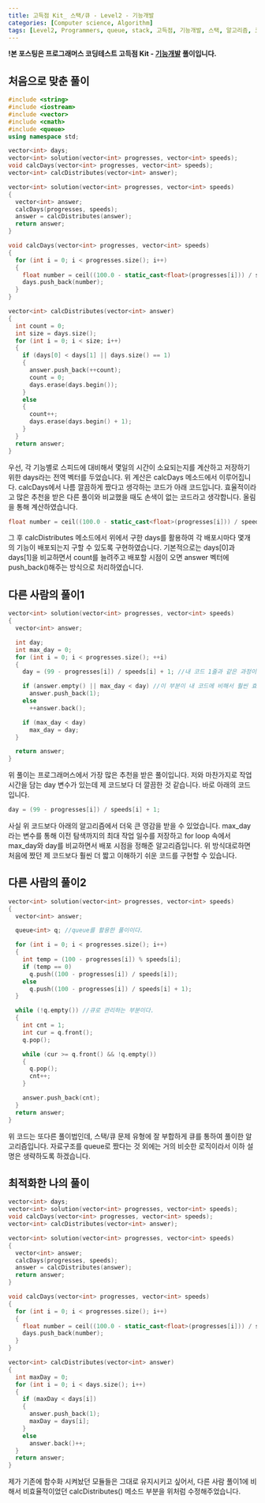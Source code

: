 ```yaml
---
title: 고득점 Kit_ 스택/큐 - Level2 - 기능개발
categories: [Computer science, Algorithm]
tags: [Level2, Programmers, queue, stack, 고득점, 기능개발, 스택, 알고리즘, 코딩 테스트, 큐, 프로그래머스]
---
```


**!본 포스팅은 프로그래머스 코딩테스트 고득점 Kit - [기능개발](https://programmers.co.kr/learn/courses/30/lessons/42586) 풀이입니다.**

## 처음으로 맞춘 풀이
``` cpp
#include <string>
#include <iostream>
#include <vector>
#include <cmath>
#include <queue>
using namespace std;

vector<int> days;
vector<int> solution(vector<int> progresses, vector<int> speeds);
void calcDays(vector<int> progresses, vector<int> speeds);
vector<int> calcDistributes(vector<int> answer);

vector<int> solution(vector<int> progresses, vector<int> speeds)
{
  vector<int> answer;
  calcDays(progresses, speeds);
  answer = calcDistributes(answer);
  return answer;
}

void calcDays(vector<int> progresses, vector<int> speeds)
{
  for (int i = 0; i < progresses.size(); i++)
  {
    float number = ceil((100.0 - static_cast<float>(progresses[i])) / speeds[i]);
    days.push_back(number);
  }
}

vector<int> calcDistributes(vector<int> answer)
{
  int count = 0;
  int size = days.size();
  for (int i = 0; i < size; i++)
  {
    if (days[0] < days[1] || days.size() == 1)
    {
      answer.push_back(++count);
      count = 0;
      days.erase(days.begin());
    }
    else
    {
      count++;
      days.erase(days.begin() + 1);
    }
  }
  return answer;
}
```
우선, 각 기능별로 스피드에 대비해서 몇일의 시간이 소요되는지를 계산하고 저장하기 위한 days라는 전역 벡터를 두었습니다. 위 계산은 calcDays 메소드에서 이루어집니다. calcDays에서 나름 깔끔하게 짰다고 생각하는 코드가 아래 코드입니다. 효율적이라고 많은 추천을 받은 다른 풀이와 비교했을 때도 손색이 없는 코드라고 생각합니다. 올림을 통해 계산하였습니다.

``` cpp
float number = ceil((100.0 - static_cast<float>(progresses[i])) / speeds[i]);
```

그 후 calcDistributes 메소드에서 위에서 구한 days를 활용하여 각 배포시마다 몇개의 기능이 배포되는지 구할 수 있도록 구현하였습니다. 기본적으로는 days[0]과 days[1]을 비교하면서 count를 늘려주고 배포할 시점이 오면 answer 벡터에 push_back()해주는 방식으로 처리하였습니다.

## 다른 사람의 풀이1
``` cpp
vector<int> solution(vector<int> progresses, vector<int> speeds)
{
  vector<int> answer;

  int day;
  int max_day = 0;
  for (int i = 0; i < progresses.size(); ++i)
  {
    day = (99 - progresses[i]) / speeds[i] + 1; //내 코드 1줄과 같은 과정이지만 이개 더 깔끔하다. 99가 핵심이다.

    if (answer.empty() || max_day < day) //이 부분이 내 코드에 비해서 훨씬 효율적이다. 큰 영감을 얻을 수 있었다.
      answer.push_back(1);
    else
      ++answer.back();

    if (max_day < day)
      max_day = day;
  }

  return answer;
}
```
위 풀이는 프로그래머스에서 가장 많은 추천을 받은 풀이입니다. 저와 마찬가지로 작업 시간을 담는 day 변수가 있는데 제 코드보다 더 깔끔한 것 같습니다. 바로 아래의 코드입니다.

``` cpp
day = (99 - progresses[i]) / speeds[i] + 1;
```

사실 위 코드보다 아래의 알고리즘에서 더욱 큰 영감을 받을 수 있었습니다. max_day라는 변수를 통해 이전 탐색까지의 최대 작업 일수를 저장하고 for loop 속에서 max_day와 day를 비교하면서 배포 시점을 정해준 알고리즘입니다. 위 방식대로하면 처음에 짰던 제 코드보다 훨씬 더 짧고 이해하기 쉬운 코드를 구현할 수 있습니다.

## 다른 사람의 풀이2
``` cpp
vector<int> solution(vector<int> progresses, vector<int> speeds)
{
  vector<int> answer;

  queue<int> q; //queue를 활용한 풀이이다.

  for (int i = 0; i < progresses.size(); i++) 
  {
    int temp = (100 - progresses[i]) % speeds[i];
    if (temp == 0)
      q.push((100 - progresses[i]) / speeds[i]);
    else
      q.push((100 - progresses[i]) / speeds[i] + 1);
  }

  while (!q.empty()) //큐로 관리하는 부분이다.
  {
    int cnt = 1;
    int cur = q.front();
    q.pop();

    while (cur >= q.front() && !q.empty())
    {
      q.pop();
      cnt++;
    }

    answer.push_back(cnt);
  }
  return answer;
}
```

위 코드는 또다른 풀이법인데, 스택/큐 문제 유형에 잘 부합하게 큐를 통하여 풀이한 알고리즘입니다. 자료구조를 queue로 짰다는 것 외에는 거의 비슷한 로직이라서 이하 설명은 생략하도록 하겠습니다.

## 최적화한 나의 풀이
``` cpp
vector<int> days;
vector<int> solution(vector<int> progresses, vector<int> speeds);
void calcDays(vector<int> progresses, vector<int> speeds);
vector<int> calcDistributes(vector<int> answer);

vector<int> solution(vector<int> progresses, vector<int> speeds)
{
  vector<int> answer;
  calcDays(progresses, speeds);
  answer = calcDistributes(answer);
  return answer;
}

void calcDays(vector<int> progresses, vector<int> speeds)
{
  for (int i = 0; i < progresses.size(); i++)
  {
    float number = ceil((100.0 - static_cast<float>(progresses[i])) / speeds[i]);
    days.push_back(number);
  }
}

vector<int> calcDistributes(vector<int> answer)
{
  int maxDay = 0;
  for (int i = 0; i < days.size(); i++)
  {
    if (maxDay < days[i])
    {
      answer.push_back(1);
      maxDay = days[i];
    }
    else
      answer.back()++;
  }
  return answer;
}
```
제가 기존에 함수화 시켜놨던 모듈들은 그대로 유지시키고 싶어서, 다른 사람 풀이1에 비해서 비효율적이었던 calcDistributes() 메소드 부분을 위처럼 수정해주었습니다.  


